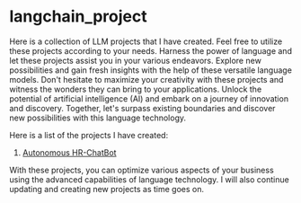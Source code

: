 # langchain_project
Here is a collection of LLM projects that I have created. Feel free to utilize these projects according to your needs. Harness the power of language and let these projects assist you in your various endeavors. Explore new possibilities and gain fresh insights with the help of these versatile language models. Don't hesitate to maximize your creativity with these projects and witness the wonders they can bring to your applications. Unlock the potential of artificial intelligence (AI) and embark on a journey of innovation and discovery. Together, let's surpass existing boundaries and discover new possibilities with this language technology.

Here is a list of the projects I have created:
1. [Autonomous HR-ChatBot](https://github.com/fahmiaziz98/langchain_project/tree/main/autonomus-hr-chatbot)

With these projects, you can optimize various aspects of your business using the advanced capabilities of language technology. I will also continue updating and creating new projects as time goes on.